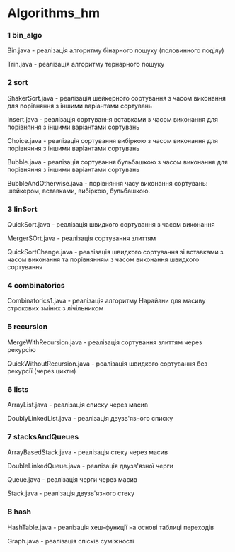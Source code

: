 # Algorithms_hm
### 1 bin_algo

Bin.java - реалізація алгоритму бінарного пошуку (половинного поділу)

Trin.java - реалізація алгоритму тернарного пошуку

### 2 sort

ShakerSort.java - реалізація шейкерного сортування з часом виконання для порівняння з іншими варіантами сортувань

Insert.java - реалізація сортування вставками з часом виконання для порівняння з іншими варіантами сортувань

Choice.java - реалізація сортування вибіркою з часом виконання для порівняння з іншими варіантами сортувань

Bubble.java - реалізація сортування бульбашкою з часом виконання для порівняння з іншими варіантами сортувань

BubbleAndOtherwise.java - порівняння часу виконання сортувань: шейкером, вставками, вибіркою, бульбашкою.

### 3 linSort

QuickSort.java - реалізація швидкого сортування з часом виконання

MergerSOrt.java - реалізація сортування злиттям 

QuickSortChange.java - реалізація швидкого сортування зі вставками з часом виконання та порівнянням з часом виконання швидкого сортування

### 4 combinatorics

Сombinatorics1.java - реалізація алгоритму Нарайани для масиву строкових зміних з лічільником

### 5 recursion

MergeWithRecursion.java - реалізація сортування злиттям через рекурсію

QuickWithoutRecursion.java - реалізація швидкого сортування без рекурсії (через цикли)

### 6 lists

ArrayList.java - реалізація списку через масив

DoublyLinkedList.java - реалізація двузв'язного списку

### 7 stacksAndQueues

ArrayBasedStack.java - реалізація стеку через масив

DoubleLinkedQueue.java - реалізація двузв'язної черги

Queue.java - реалізація черги через масив

Stack.java - реалізація двузв'язного стеку

### 8 hash

HashTable.java - реалізація хеш-функції на основі таблиці переходів

Graph.java - реалізація спісків суміжності
